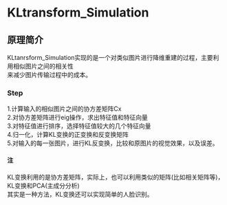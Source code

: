 # KLtransform_Simulation
## 原理简介
KLtanrsform_Simulation实现的是一个对类似图片进行降维重建的过程，主要利用相似图片之间的相关性 <br>
来减少图片传输过程中的成本。<br>
### Step
1.计算输入的相似图片之间的协方差矩阵Cx <br>
2.对协方差矩阵进行eig操作，求出特征值和特征向量 <br>
3.对特征值进行排序，选择特征值较大的几个特征向量 <br>
4.归一化，计算KL变换的正变换和反变换矩阵 <br>
5.对输入的每一张图片，进行KL反变换，比较和原图片的视觉效果，以及误差。<br> 
#### 注
KL变换利用的是协方差矩阵，实际上，也可以利用类似的矩阵(比如相关矩阵等)，KL变换和PCA(主成分分析) <br>
其实是一种方法，KL变换还可以实现简单的人脸识别。 <br>
